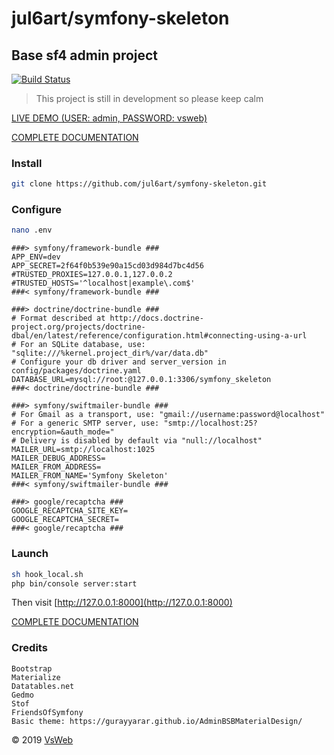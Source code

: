 jul6art/symfony-skeleton
==
Base sf4 admin project
-

[![Build Status](https://jenkins.vsweb.be/buildStatus/icon?job=Symfony+skeleton)](https://jenkins.vsweb.be/job/Symfony%20skeleton/)

> This project is still in development so please keep calm

[LIVE DEMO (USER: admin, PASSWORD: vsweb)](https://symfony-skeleton.vsweb.be/)

[COMPLETE DOCUMENTATION](/data/docs/INSTALL.md)

### Install

```bash
git clone https://github.com/jul6art/symfony-skeleton.git
```

### Configure

```bash
nano .env
```

    ###> symfony/framework-bundle ###
    APP_ENV=dev
    APP_SECRET=2f64f0b539e90a15cd03d984d7bc4d56
    #TRUSTED_PROXIES=127.0.0.1,127.0.0.2
    #TRUSTED_HOSTS='^localhost|example\.com$'
    ###< symfony/framework-bundle ###
    
    ###> doctrine/doctrine-bundle ###
    # Format described at http://docs.doctrine-project.org/projects/doctrine-dbal/en/latest/reference/configuration.html#connecting-using-a-url
    # For an SQLite database, use: "sqlite:///%kernel.project_dir%/var/data.db"
    # Configure your db driver and server_version in config/packages/doctrine.yaml
    DATABASE_URL=mysql://root:@127.0.0.1:3306/symfony_skeleton
    ###< doctrine/doctrine-bundle ###
    
    ###> symfony/swiftmailer-bundle ###
    # For Gmail as a transport, use: "gmail://username:password@localhost"
    # For a generic SMTP server, use: "smtp://localhost:25?encryption=&auth_mode="
    # Delivery is disabled by default via "null://localhost"
    MAILER_URL=smtp://localhost:1025
    MAILER_DEBUG_ADDRESS=
    MAILER_FROM_ADDRESS=
    MAILER_FROM_NAME='Symfony Skeleton'
    ###< symfony/swiftmailer-bundle ###
    
    ###> google/recaptcha ###
    GOOGLE_RECAPTCHA_SITE_KEY=
    GOOGLE_RECAPTCHA_SECRET=
    ###< google/recaptcha ###

### Launch

```bash
sh hook_local.sh
php bin/console server:start
```

Then visit [http://127.0.0.1:8000](http://127.0.0.1:8000)

[COMPLETE DOCUMENTATION](/data/docs/INSTALL.md)

### Credits

    Bootstrap
    Materialize
    Datatables.net
    Gedmo
    Stof
    FriendsOfSymfony
    Basic theme: https://gurayyarar.github.io/AdminBSBMaterialDesign/

&copy; 2019 [VsWeb](https://vsweb.be)